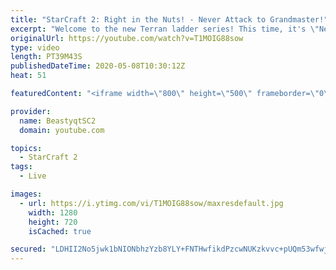 ```yaml
---
title: "StarCraft 2: Right in the Nuts! - Never Attack to Grandmaster!"
excerpt: "Welcome to the new Terran ladder series! This time, it's \"Never Attack to Grandmaster!\" In this challenge, I play as Terran on the EU ladder, and in every game I'm not allowed to attack with any units except for using Ghosts. I'm allowed to make any army units for defending, as long as I don't attack"
originalUrl: https://youtube.com/watch?v=T1MOIG88sow
type: video
length: PT39M43S
publishedDateTime: 2020-05-08T10:30:12Z
heat: 51

featuredContent: "<iframe width=\"800\" height=\"500\" frameborder=\"0\" src=\"https://www.youtube.com/embed/T1MOIG88sow\" allow=\"accelerometer; autoplay; encrypted-media; gyroscope; picture-in-picture\" allowfullscreen></iframe>"

provider:
  name: BeastyqtSC2
  domain: youtube.com

topics:
  - StarCraft 2
tags:
  - Live

images:
  - url: https://i.ytimg.com/vi/T1MOIG88sow/maxresdefault.jpg
    width: 1280
    height: 720
    isCached: true

secured: "LDHII2No5jwk1bNIONbhzYzb8YLY+FNTHwfikdPzcwNUKzkvvc+pUQm53wfwjroAcfObkFtk4JvTTKKfiH84ez49Y3wqDF7az8L23CQ89D9NUNONn1F6RqtErot/ZrnRs6byDr63gEr4PZEYGWYmNJwK6Na+wB4a8rGGFPu0YWCkPREpBS+NLlrG56rVp/fiIO/Dm2ztf9LcqpZ/nfnLfp2ohj+jvTEWzM1g7RvG/Kk0GLAffRfXrM6mSAWzguLYn2kExZ1bZdJNI/BQ9S8a8ufL8xFkT/l668PS7LhIJL2aE8Xg1/LwHbYuwPHYQlrRNEfP4g7z2VIPga6JgvUEPNca+sZNjxEsQLtXyEVlYDnxR4jCvwVsvGTYZZgG36g/oDLkUUxxenEtd74xaF9CTdw8ffTvMAxJSUxRhtWfsO4=;xPV1w7k2h3XJB1x3fO+jSA=="
---
```


